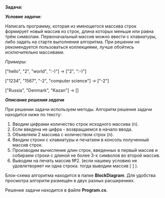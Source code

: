 **Задача:**

_**Условие задачи:**_

Написать программу, которая из имеющегося массива строк формирует новый массив из строк, длина которых меньше или равна трём символам. Первоначальный массив можно ввести с клавиатуры, либо задать на старте выполнения алгоритма. При решении не рекомендуется пользоваться коллекциями, лучше обойтись исключительно массивами.

_Примеры:_

["hello", "2", "world", ":-)"] -> ["2", ":-)"]

["1234", "1567", "-2", "computer science"] -> ["-2"]

["Russia", "Denmark", "Kazan"] -> []

**_Описание решения задачи_**

При решении задачи используем методы. Алгоритм решения задачи находится ниже по тексту:
1.  Вводим цифрами количество строк исходного массива (n).
2.  Если введена не цифра - возвращаемся в начало ввода.
3.  Объявляем 2 массива c количеством строк (n).
4. Вводим строки с клавиатуры и печатаем в консоль полученный массив строк.
5. Производим вычисление длин строк, введенных в первый массив и собираем строки с длиной не более 3-х символов во второй массив.
6. Выводим на печать массив №2. (если нашему условию не удовлетворяет ни одна строка.  тогда выводим массив [ ] ).

Блок-схема алгоритма находится в папке **BlockDiagram**. Для удобства просмотра алгоритм размещён в двух разных расширениях.

Решение задачи находится в файле **Program.cs**. 
